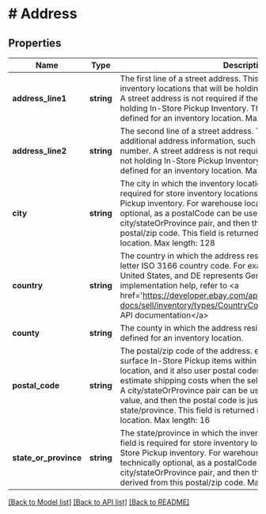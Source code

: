 # # Address

## Properties

Name | Type | Description | Notes
------------ | ------------- | ------------- | -------------
**address_line1** | **string** | The first line of a street address. This field is required for store inventory locations that will be holding In-Store Pickup inventory. A street address is not required if the inventory location is not holding In-Store Pickup Inventory. This field will be returned if defined for an inventory location. Max length: 128 | [optional]
**address_line2** | **string** | The second line of a street address. This field can be used for additional address information, such as a suite or apartment number. A street address is not required if the inventory location is not holding In-Store Pickup Inventory. This field will be returned if defined for an inventory location. Max length: 128 | [optional]
**city** | **string** | The city in which the inventory location resides. This field is required for store inventory locations that will be holding In-Store Pickup inventory. For warehouse locations, this field is technically optional, as a postalCode can be used instead of city/stateOrProvince pair, and then the city is just derived from this postal/zip code. This field is returned if defined for an inventory location. Max length: 128 | [optional]
**country** | **string** | The country in which the address resides, represented as two-letter ISO 3166 country code. For example, US represents the United States, and DE represents Germany. Max length: 2 For implementation help, refer to &lt;a href&#x3D;&#39;https://developer.ebay.com/api-docs/sell/inventory/types/CountryCodeEnum\&quot;&#39;&gt;eBay API documentation&lt;/a&gt; | [optional]
**county** | **string** | The county in which the address resides. This field is returned if defined for an inventory location. | [optional]
**postal_code** | **string** | The postal/zip code of the address. eBay uses postal codes to surface In-Store Pickup items within the vicinity of a buyer&#39;s location, and it also user postal codes (origin and destination) to estimate shipping costs when the seller uses calculated shipping. A city/stateOrProvince pair can be used instead of a postalCode value, and then the postal code is just derived from the city and state/province. This field is returned if defined for an inventory location. Max length: 16 | [optional]
**state_or_province** | **string** | The state/province in which the inventory location resides. This field is required for store inventory locations that will be holding In-Store Pickup inventory. For warehouse locations, this field is technically optional, as a postalCode can be used instead of city/stateOrProvince pair, and then the state or province is just derived from this postal/zip code. Max length: 128 | [optional]

[[Back to Model list]](../../README.md#models) [[Back to API list]](../../README.md#endpoints) [[Back to README]](../../README.md)
